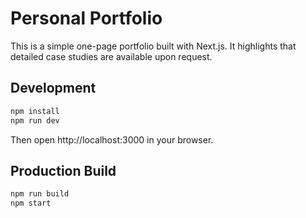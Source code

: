 # Personal Portfolio

This is a simple one-page portfolio built with Next.js. It highlights that detailed case studies are available upon request.

## Development

```bash
npm install
npm run dev
```

Then open http://localhost:3000 in your browser.

## Production Build

```bash
npm run build
npm start
```
